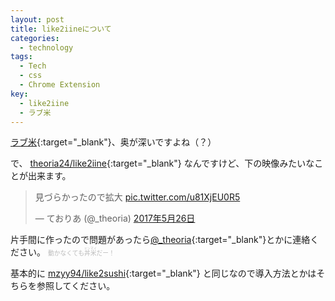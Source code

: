 ```yaml
---
layout: post
title: like2iineについて
categories:
  - technology
tags:
  - Tech
  - css
  - Chrome Extension
key:
  - like2iine
  - ラブ米
---
```

[ラブ米](http://love-kome.com/){:target="_blank"}、奥が深いですよね（？）

で、 [theoria24/like2iine](https://github.com/theoria24/like2iine){:target="_blank"} なんですけど、下の映像みたいなことが出来ます。

<blockquote class="twitter-video" data-lang="ja"><p lang="ja" dir="ltr">見づらかったので拡大 <a href="https://t.co/u81XjEU0R5">pic.twitter.com/u81XjEU0R5</a></p>&mdash; ておりあ (@_theoria) <a href="https://twitter.com/_theoria/status/868010826157838336">2017年5月26日</a></blockquote>
<script async src="//platform.twitter.com/widgets.js" charset="utf-8"></script>

片手間に作ったので問題があったら[@_theoria](https://twitter.com/_theoria){:target="_blank"}とかに連絡ください。
<span style="color:#bbb;font-size:70%;">動かなくても<ruby>丼米<rp>(</rp><rt>ドンマイ</rt><rp>)</rp></ruby>だー！</span>

基本的に [mzyy94/like2sushi](https://github.com/mzyy94/like2sushi){:target="_blank"} と同じなので導入方法とかはそちらを参照してください。
